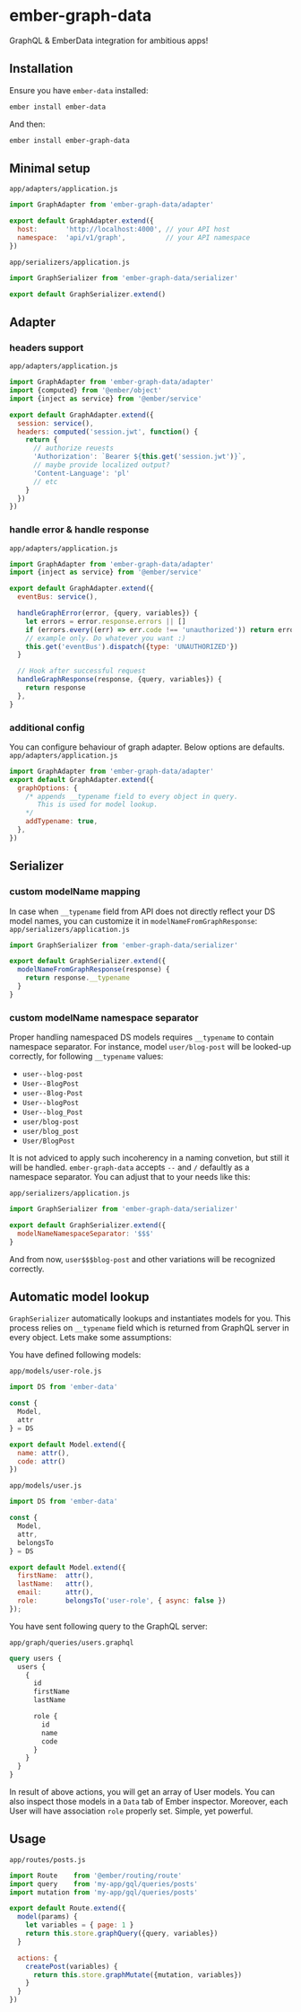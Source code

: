 # ember-graph-data

GraphQL & EmberData integration for ambitious apps!

## Installation

Ensure you have `ember-data`  installed:

```bash
ember install ember-data
```

And then:
```bash
ember install ember-graph-data
```
## Minimal setup

`app/adapters/application.js`
```js
import GraphAdapter from 'ember-graph-data/adapter'

export default GraphAdapter.extend({
  host:       'http://localhost:4000', // your API host
  namespace:  'api/v1/graph',          // your API namespace
})
```
`app/serializers/application.js`
```js
import GraphSerializer from 'ember-graph-data/serializer'

export default GraphSerializer.extend()
```

## Adapter
### headers support
`app/adapters/application.js`
```js
import GraphAdapter from 'ember-graph-data/adapter'
import {computed} from '@ember/object'
import {inject as service} from '@ember/service'

export default GraphAdapter.extend({
  session: service(),
  headers: computed('session.jwt', function() {
    return {
      // authorize reuests
      'Authorization': `Bearer ${this.get('session.jwt')}`,
      // maybe provide localized output?
      'Content-Language': 'pl'
      // etc
    }
  })
})
```

### handle error & handle response
`app/adapters/application.js`
```js
import GraphAdapter from 'ember-graph-data/adapter'
import {inject as service} from '@ember/service'

export default GraphAdapter.extend({
  eventBus: service(),

  handleGraphError(error, {query, variables}) {
    let errors = error.response.errors || []
    if (errors.every((err) => err.code !== 'unauthorized')) return error
    // example only. Do whatever you want :)
    this.get('eventBus').dispatch({type: 'UNAUTHORIZED'})
  }

  // Hook after successful request
  handleGraphResponse(response, {query, variables}) {
    return response
  },
}
```

### additional config
You can configure behaviour of graph adapter. Below options are defaults.
`app/adapters/application.js`
```js
import GraphAdapter from 'ember-graph-data/adapter'
export default GraphAdapter.extend({
  graphOptions: {
    /* appends __typename field to every object in query.
       This is used for model lookup.
    */
    addTypename: true,
  },
})
```
## Serializer
### custom modelName mapping
In case when `__typename` field from API does not directly reflect your DS model names, you can customize it in `modelNameFromGraphResponse`:
`app/serializers/application.js`
```js
import GraphSerializer from 'ember-graph-data/serializer'

export default GraphSerializer.extend({
  modelNameFromGraphResponse(response) {
    return response.__typename
  }
}
```

### custom modelName namespace separator
Proper handling namespaced DS models requires `__typename` to contain namespace separator. For instance, model `user/blog-post` will be looked-up correctly, for following `__typename` values:

* `user--blog-post`
* `User--BlogPost`
* `user--Blog-Post`
* `User--blogPost`
* `User--blog_Post`
* `user/blog-post`
* `user/blog_post`
* `User/BlogPost`

It is not adviced to apply such incoherency in a naming convetion, but still it will be handled. `ember-graph-data` accepts `--` and `/` defaultly as a namespace separator. You can adjust that to your needs like this:

`app/serializers/application.js`
```js
import GraphSerializer from 'ember-graph-data/serializer'

export default GraphSerializer.extend({
  modelNameNamespaceSeparator: '$$$'
}
```

And from now, `user$$$blog-post` and other variations will be recognized correctly.

## Automatic model lookup

`GraphSerializer` automatically lookups and instantiates models for you. This process relies on `__typename` field which is returned from GraphQL server in every object. Lets make some assumptions:

You have defined following models:

`app/models/user-role.js`
```js
import DS from 'ember-data'

const {
  Model,
  attr
} = DS

export default Model.extend({
  name: attr(),
  code: attr()
})
```

`app/models/user.js`
```js
import DS from 'ember-data'

const {
  Model,
  attr,
  belongsTo
} = DS

export default Model.extend({
  firstName:  attr(),
  lastName:   attr(),
  email:      attr(),
  role:       belongsTo('user-role', { async: false })
});
```

You have sent following query to the GraphQL server:

`app/graph/queries/users.graphql`
```graphql
query users {
  users {
    {
      id
      firstName
      lastName

      role {
        id
        name
        code
      }
    }
  }
}
```

In result of above actions, you will get an array of User models. You can also inspect those models in a `Data` tab of Ember inspector. Moreover, each User will have association `role` properly set. Simple, yet powerful.


## Usage

`app/routes/posts.js`
```js
import Route    from '@ember/routing/route'
import query    from 'my-app/gql/queries/posts'
import mutation from 'my-app/gql/queries/posts'

export default Route.extend({
  model(params) {
    let variables = { page: 1 }
    return this.store.graphQuery({query, variables})
  }

  actions: {
    createPost(variables) {
      return this.store.graphMutate({mutation, variables})
    }
  }
})
```
